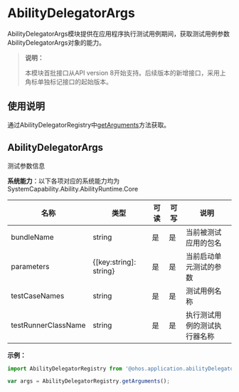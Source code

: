 # AbilityDelegatorArgs

AbilityDelegatorArgs模块提供在应用程序执行测试用例期间，获取测试用例参数AbilityDelegatorArgs对象的能力。

> **说明：**
> 
> 本模块首批接口从API version 8开始支持。后续版本的新增接口，采用上角标单独标记接口的起始版本。 

## 使用说明

通过AbilityDelegatorRegistry中[getArguments](js-apis-app-ability-abilityDelegatorRegistry.md#abilitydelegatorregistrygetarguments)方法获取。

## AbilityDelegatorArgs

测试参数信息

**系统能力**：以下各项对应的系统能力均为SystemCapability.Ability.AbilityRuntime.Core

| 名称                | 类型                   | 可读 | 可写 | 说明                                                         |
| ------------------- | ---------------------- | ---- | ---- | ------------------------------------------------------------ |
| bundleName          | string                 | 是   | 是   | 当前被测试应用的包名 |
| parameters          | {[key:string]: string} | 是   | 是   | 当前启动单元测试的参数 |
| testCaseNames       | string                 | 是   | 是   | 测试用例名称 |
| testRunnerClassName | string                 | 是   | 是   | 执行测试用例的测试执行器名称 |

**示例：**

```ts
import AbilityDelegatorRegistry from '@ohos.application.abilityDelegatorRegistry';

var args = AbilityDelegatorRegistry.getArguments();
```
